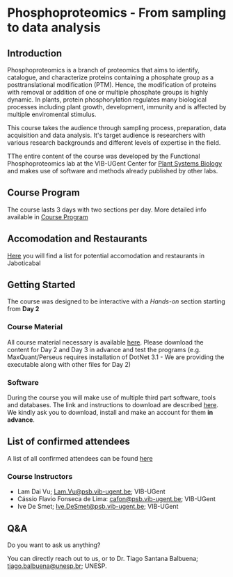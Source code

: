 # Phosphoproteomics - From sampling to data analysis
## Introduction

Phosphoproteomics is a branch of proteomics that aims to identify, catalogue, and characterize proteins containing a phosphate group as a posttranslational modification (PTM). Hence, the modification of proteins with removal or addition of one or multiple phosphate groups is highly dynamic. In plants, protein phosphorylation regulates many biological processes including plant growth, development, immunity and is affected by multiple enviromental stimulus. 

This course takes the audience through sampling process, preparation, data acquisition and data analysis. It's target audience is researchers with various research backgrounds and different levels of expertise in the field. 

TThe entire content of the course was developed by the Functional Phosphoproteomics lab at the VIB-UGent Center for [Plant Systems Biology](https://www.psb.ugent.be/index.php/groups/functional_phosphoproteomics) and makes use of software and methods already published by other labs.

## Course Program

The course lasts 3 days with two sections per day. More detailed info available in [Course Program](https://cassio-lima.github.io/Phosphoproteomics_course_Jaboticabal-2022/course_program)

## Accomodation and Restaurants

[Here](https://cassio-lima.github.io/Phosphoproteomics_course_Jaboticabal-2022/Estadia_alimentacao) you will find a list for potential accomodation and restaurants in Jaboticabal 


## Getting Started

The course was designed to be interactive with a *Hands-on* section starting from **Day 2**

### Course Material


All course material necessary is available [here](https://floppy.psb.ugent.be/index.php/s/l8LuLnF1ck4wUtN). Please download the content for Day 2 and Day 3 in advance and test the programs (e.g. MaxQuant/Perseus requires installation of DotNet 3.1 - We are providing the executable along with other files for Day 2)

### Software

During the course you will make use of multiple third part software, tools and databases. The link and instructions to download are described [here](https://cassio-lima.github.io/Phosphoproteomics_course_Jaboticabal-2022/Links). We kindly ask you to download, install and make an account for them **in advance**. 

## List of confirmed attendees 

A list of all confirmed attendees can be found [here](https://cassio-lima.github.io/Phosphoproteomics_course_Jaboticabal-2022/Confirmed_attendees)

### Course Instructors

  -  Lam Dai Vu; [Lam.Vu@psb.vib-ugent.be](Lam.Vu@psb.vib-ugent.be); VIB-UGent
  - Cássio Flavio Fonseca de Lima: [cafon@psb.vib-ugent.be](cafon@psb.vib-ugent.be); VIB-UGent
  - Ive De Smet; [Ive.DeSmet@psb.vib-ugent.be](Ive.DeSmet@psb.vib-ugent.be); VIB-UGent

## Q&A

Do you want to ask us anything?

You can directly reach out to us, or to Dr. Tiago Santana Balbuena; [tiago.balbuena@unesp.br](tiago.balbuena@unesp.br); UNESP.

